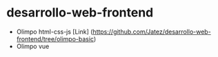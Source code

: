 # desarrollo-web-frontend

- Olimpo html-css-js [Link] (https://github.com/Jatez/desarrollo-web-frontend/tree/olimpo-basic)
- Olimpo vue
